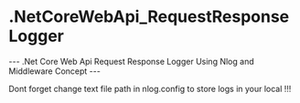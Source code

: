 # .NetCoreWebApi_RequestResponseLogger

--- .Net Core Web Api Request Response Logger Using Nlog and Middleware Concept ---

Dont forget change text file path in nlog.config to store logs in your local !!!
